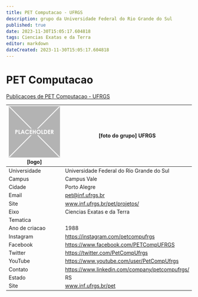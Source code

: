 ```yaml
---
title: PET Computacao - UFRGS
description: grupo da Universidade Federal do Rio Grande do Sul
published: true
date: 2023-11-30T15:05:17.604818
tags: Ciencias Exatas e da Terra
editor: markdown
dateCreated: 2023-11-30T15:05:17.604818
---
```


# PET Computacao

[Publicacoes de PET Computacao - UFRGS](/atividade/207PETComputacaoUFRGS/feed)

| ![placeholder.png](/placeholder.png) [logo] | [foto do grupo] UFRGS         |
| ------------------------------------------- | ------------------------------------------------- |
| Universidade                                | Universidade Federal do Rio Grande do Sul      |
| Campus                                      | Campus Vale            |
| Cidade                                      | Porto Alegre             |
| Email                                       | pet@inf.ufrgs.br             |
| Site                                        | www.inf.ufrgs.br/pet/projetos/              |
| Eixo                                        | Ciencias Exatas e da Terra              |
| Tematica                                    |           |
| Ano de criacao                              | 1988        |
| Instagram                                   | https://instagram.com/petcompufrgs         |
| Facebook                                    | https://www.facebook.com/PETCompUFRGS          |
| Twitter                                     | https://twitter.com/PetCompUfrgs           |
| YouTube                                     | https://www.youtube.com/user/PetCompUfrgs           |
| Contato                                     | https://www.linkedin.com/company/petcompufrgs/         |
| Estado                                      |  RS            |
| Site                                        | www.inf.ufrgs.br/pet |
